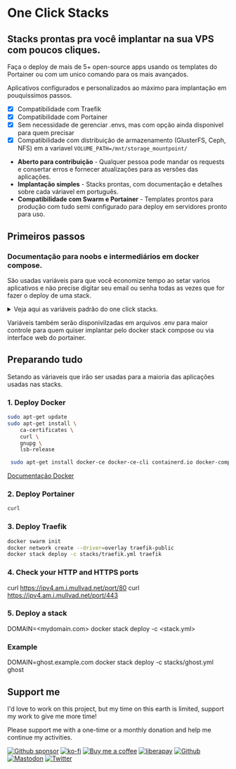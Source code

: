# One Click Stacks
## Stacks prontas pra você implantar na sua VPS com poucos cliques.

Faça o deploy de mais de 5+ open-source apps usando os templates do Portainer ou com um unico comando para os mais avançados.

Aplicativos configurados e personalizados ao máximo para implantação em pouquissimos passos.

- [x] Compatibilidade com Traefik
- [x] Compatibilidade com Portainer
- [x] Sem necessidade de gerenciar .envs, mas com opção ainda disponivel para quem precisar
- [x] Compatibilidade com distribuição de armazenamento (GlusterFS, Ceph, NFS) em a variavel `VOLUME_PATH=/mnt/storage_mountpoint/`

- **Aberto para contribuição** - Qualquer pessoa pode mandar os requests e consertar erros e fornecer atualizações para as versões das aplicações.
- **Implantação simples** - Stacks prontas, com documentação e detalhes sobre cada váriavel em português.
- **Compatibilidade com Swarm e Portainer** - Templates prontos para produção com tudo semi configurado para deploy em servidores pronto para uso.

## Primeiros passos
### Documentação para noobs e intermediários em docker compose.
São usadas variáveis para que você economize tempo ao setar varios aplicativos e não precise digitar seu email ou senha todas as vezes que for fazer o deploy de uma stack.

<details><summary>Veja aqui as variáveis padrão do one click stacks.</summary>
    
- **DOMAIN** - Seu dominio padrão. Ex: seudominio.com.br
- **SUBDOMAIN** - Somente a parte que ira antes do seu dominio, para facitar a instalação de cada aplicação. Ex: portainer.seudominio.com.br
- **SMTP_SENDER** - Email que irá aparecer quando se envia um email novo pelo servidor. Ex: nao-responda@gmail.com
- **SMTP_SERVER** - Endereço do servidor SMTP que irá enviar os emails. Ex: gmail.smtp.com ou mail.seudominio.com
- **SMTP_USER** - Usuário que ira logar no servidor SMTP, normalmente é seu email principal. Ex: seuemail@gmail.com
- **SMTP_PASSWORD** - Senha do seu email ou senha de aplicativo. [Saiba mais sobre senhas de aplicativo](https://atendimento.tecnospeed.com.br/hc/pt-br/articles/4418115119127-Como-criar-senha-de-aplicativo-para-email)
- **NUMBER** - Uma aplicação pode ter varias instancias rodando, -1 -2 -3 -4, se não alterada o padrão será -1. Ex: Portainer-1
- **VERSION** - A versão da aplicação a ser usada no container, se não alterada será usada a ultima versão estável do aplicativo.
- **TRUSTED_IPS** - IP dos servidores que vão se conectar a suas aplicações, se não alterado o padrão sera somente o localhost.
- **ACME_EMAIL** - Email usado para aquisição dos certificados Let's Encrypt. SUPER IMPORTANTE
- **ACME_EMAIL** - Email usado para aquisição dos certificados Let's Encrypt. SUPER IMPORTANTE
    
</details>

Variáveis também serão disponivilzadas em arquivos .env para maior controle para quem quiser implantar pelo docker stack compose ou via interface web do portainer.

## Preparando tudo
Setando as váriaveis que irão ser usadas para a maioria das aplicações usadas nas stacks.

### 1. Deploy Docker
```bash
sudo apt-get update
sudo apt-get install \
    ca-certificates \
    curl \
    gnupg \
    lsb-release
```
```bash
 sudo apt-get install docker-ce docker-ce-cli containerd.io docker-compose-plugin
```

[Documentação Docker](https://docs.docker.com/engine/install/ubuntu/)

### 2. Deploy Portainer
```bash
curl 
```

### 3. Deploy Traefik
```bash
docker swarm init
docker network create --driver=overlay traefik-public
docker stack deploy -c stacks/traefik.yml traefik
```
### 4. Check your HTTP and HTTPS ports
curl https://ipv4.am.i.mullvad.net/port/80
curl https://ipv4.am.i.mullvad.net/port/443

### 5. Deploy a stack
DOMAIN=<mydomain.com> docker stack deploy -c <stack.yml> <name>

### Example
DOMAIN=ghost.example.com docker stack deploy -c stacks/ghost.yml ghost


## Support me

I'd love to work on this project, but my time on this earth is limited, support my work to give me more time!

Please support me with a one-time or a monthly donation and help me continue my activities.

[![Github sponsor](https://img.shields.io/badge/github-Support%20my%20work-lightgrey?style=social&logo=github)](https://github.com/sponsors/johackim/)
[![ko-fi](https://img.shields.io/badge/ko--fi-Support%20my%20work-lightgrey?style=social&logo=ko-fi)](https://ko-fi.com/johackim)
[![Buy me a coffee](https://img.shields.io/badge/Buy%20me%20a%20coffee-Support%20my%20work-lightgrey?style=social&logo=buy%20me%20a%20coffee&logoColor=%23FFDD00)](https://www.buymeacoffee.com/johackim)
[![liberapay](https://img.shields.io/badge/liberapay-Support%20my%20work-lightgrey?style=social&logo=liberapay&logoColor=%23F6C915)](https://liberapay.com/johackim/donate)
[![Github](https://img.shields.io/github/followers/johackim?label=Follow%20me&style=social)](https://github.com/johackim)
[![Mastodon](https://img.shields.io/mastodon/follow/1631?domain=https%3A%2F%2Fmastodon.ethibox.fr&style=social)](https://mastodon.ethibox.fr/@johackim)
[![Twitter](https://img.shields.io/twitter/follow/_johackim?style=social)](https://twitter.com/_johackim)
